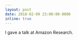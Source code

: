 ```yaml
---
layout: post
date: 2018-02-09 23:00:00-0000
inline: true
---
```


I gave a talk at Amazon Research.

